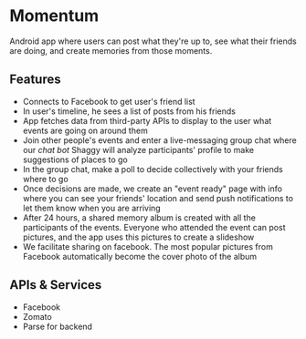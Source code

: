 # Momentum
Android app where users can post what they're up to, see what their friends are doing, and create memories from those moments.

## Features
* Connects to Facebook to get user's friend list
* In user's timeline, he sees a list of posts from his friends
* App fetches data from third-party APIs to display to the user what events are going on around them
* Join other people's events and enter a live-messaging group chat where our *chat bot* Shaggy will analyze participants' profile to make suggestions of places to go
* In the group chat, make a poll to decide collectively with your friends where to go
* Once decisions are made, we create an "event ready" page with info where you can see your friends' location and send push notifications to let them know when you are arriving
* After 24 hours, a shared memory album is created with all the participants of the events. Everyone who attended the event can post pictures, and the app uses this pictures to create a slideshow
* We facilitate sharing on facebook. The most popular pictures from Facebook automatically become the cover photo of the album

## APIs & Services
* Facebook
* Zomato
* Parse for backend
